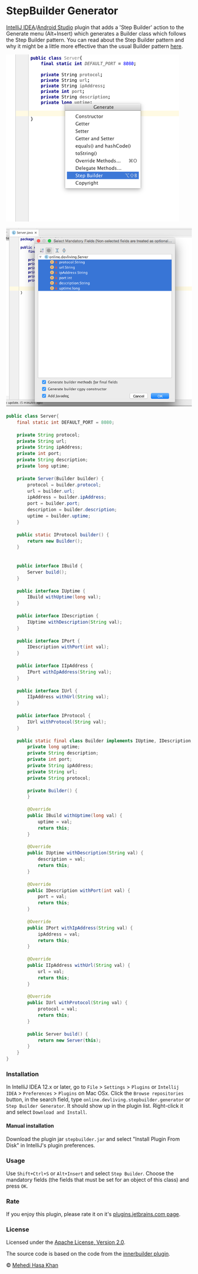 StepBuilder Generator
=======================

[IntelliJ IDEA](http://www.jetbrains.com/idea/)/[Android Studio](http://developer.android.com/tools/studio/index.html)
plugin that adds a 'Step Builder' action to the Generate menu (Alt+Insert)
which generates a Builder class which follows the Step Builder pattern. You can
read about the Step Builder pattern and why it might be a little more effective than
the usual Builder pattern [here](http://www.jayway.com/2012/02/07/builder-pattern-with-a-twist/).

![screenshot](screenshot_1.png)

![screenshot](screenshot_2.png)
```java
public class Server{
    final static int DEFAULT_PORT = 8080;

    private String protocol;
    private String url;
    private String ipAddress;
    private int port;
    private String description;
    private long uptime;

    private Server(Builder builder) {
        protocol = builder.protocol;
        url = builder.url;
        ipAddress = builder.ipAddress;
        port = builder.port;
        description = builder.description;
        uptime = builder.uptime;
    }

    public static IProtocol builder() {
        return new Builder();
    }


    public interface IBuild {
        Server build();
    }

    public interface IUptime {
        IBuild withUptime(long val);
    }

    public interface IDescription {
        IUptime withDescription(String val);
    }

    public interface IPort {
        IDescription withPort(int val);
    }

    public interface IIpAddress {
        IPort withIpAddress(String val);
    }

    public interface IUrl {
        IIpAddress withUrl(String val);
    }

    public interface IProtocol {
        IUrl withProtocol(String val);
    }

    public static final class Builder implements IUptime, IDescription, IPort, IIpAddress, IUrl, IProtocol, IBuild {
        private long uptime;
        private String description;
        private int port;
        private String ipAddress;
        private String url;
        private String protocol;

        private Builder() {
        }

        @Override
        public IBuild withUptime(long val) {
            uptime = val;
            return this;
        }

        @Override
        public IUptime withDescription(String val) {
            description = val;
            return this;
        }

        @Override
        public IDescription withPort(int val) {
            port = val;
            return this;
        }

        @Override
        public IPort withIpAddress(String val) {
            ipAddress = val;
            return this;
        }

        @Override
        public IIpAddress withUrl(String val) {
            url = val;
            return this;
        }

        @Override
        public IUrl withProtocol(String val) {
            protocol = val;
            return this;
        }

        public Server build() {
            return new Server(this);
        }
    }
}
```

### Installation

In IntelliJ IDEA 12.x or later, go to `File` > `Settings` > `Plugins` or
 `Intellij IDEA` > `Preferences` > `Plugins` on Mac OSx. Click the `Browse repositories` button, in
the search field, type `online.devliving.stepbuilder.generator` or `Step Builder Generator`.
It should show up in the plugin list. Right-click it and select `Download and Install`.

#### Manual installation

Download the plugin jar `stepbuilder.jar` and select "Install Plugin From Disk" in IntelliJ's plugin preferences.

### Usage

Use `Shift+Ctrl+S` or `Alt+Insert` and select `Step Builder`. Choose the mandatory fields
(the fields that must be set for an object of this class) and press `OK`.

### Rate

If you enjoy this plugin, please rate it on it's [plugins.jetbrains.com page](http://plugins.jetbrains.com/plugin/7354).

### License

Licensed under the [Apache License, Version 2.0](http://www.apache.org/licenses/LICENSE-2.0).

The source code is based on the code from the [innerbuilder plugin](https://github.com/analytically/innerbuilder).

© [Mehedi Hasa Khan](http://devliving.online/)
